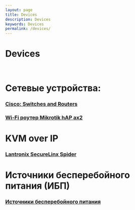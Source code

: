 ```yaml
---
layout: page
title: Devices
description: Devices
keywords: Devices
permalink: /devices/
---
```


# Devices

<br/>

# Сетевые устройства:

### [Cisco: Switches and Routers](/device/network/cisco/)

### [Wi-Fi роутер Mikrotik hAP ax2](/device/network/mikrotik/)

# KVM over IP

### [Lantronix SecureLinx Spider](/device/network/kvm-over-ip/lantronix-securelinx-spider/)

# Источники бесперебойного питания (ИБП)

### [Источники бесперебойного питания](/device/ups/)
